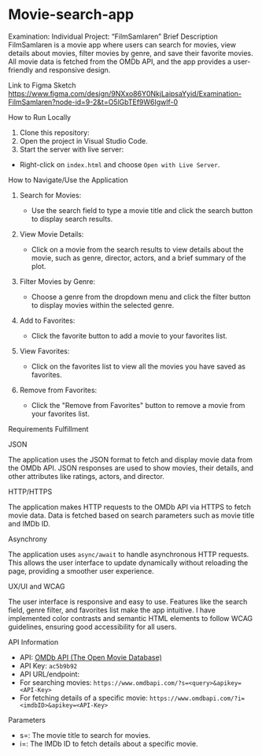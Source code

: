# Movie-search-app
Examination: Individual Project: “FilmSamlaren”
Brief Description
FilmSamlaren is a movie app where users can search for movies, view details about movies, filter movies by genre, and save their favorite movies. All movie data is fetched from the OMDb API, and the app provides a user-friendly and responsive design.

Link to Figma Sketch
https://www.figma.com/design/9NXxo86Y0NkjLaipsaYyid/Examination-FilmSamlaren?node-id=9-2&t=O5lGbTEf9W6Igwlf-0

How to Run Locally

1. Clone this repository:
2. Open the project in Visual Studio Code.
3. Start the server with live server:
 - Right-click on `index.html` and choose `Open with Live Server`.

How to Navigate/Use the Application

1. Search for Movies:
   - Use the search field to type a movie title and click the search button to display search results.

2. View Movie Details:
   - Click on a movie from the search results to view details about the movie, such as genre, director, actors, and a brief summary of the plot.

3. Filter Movies by Genre:
   - Choose a genre from the dropdown menu and click the filter button to display movies within the selected genre.

4. Add to Favorites:
   - Click the favorite button to add a movie to your favorites list.

5. View Favorites:
   - Click on the favorites list to view all the movies you have saved as favorites.

6. Remove from Favorites:
   - Click the "Remove from Favorites" button to remove a movie from your favorites list.

Requirements Fulfillment

JSON

The application uses the JSON format to fetch and display movie data from the OMDb API. JSON responses are used to show movies, their details, and other attributes like ratings, actors, and director.

HTTP/HTTPS

The application makes HTTP requests to the OMDb API via HTTPS to fetch movie data. Data is fetched based on search parameters such as movie title and IMDb ID.

Asynchrony

The application uses `async/await` to handle asynchronous HTTP requests. This allows the user interface to update dynamically without reloading the page, providing a smoother user experience.

UX/UI and WCAG

The user interface is responsive and easy to use. Features like the search field, genre filter, and favorites list make the app intuitive. I have implemented color contrasts and semantic HTML elements to follow WCAG guidelines, ensuring good accessibility for all users.

API Information

- API: [OMDb API (The Open Movie Database)](https://www.omdbapi.com/)
- API Key: `ac5b9b92`
- API URL/endpoint: 
- For searching movies: `https://www.omdbapi.com/?s=<query>&apikey=<API-Key>`
- For fetching details of a specific movie: `https://www.omdbapi.com/?i=<imdbID>&apikey=<API-Key>`

Parameters

- s=<query>: The movie title to search for movies.
- i=<imdbID>: The IMDb ID to fetch details about a specific movie.

